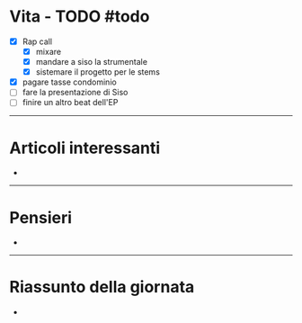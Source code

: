 # Vita - TODO #todo 
- [x] Rap call
    - [x] mixare
    - [x] mandare a siso la strumentale
    - [x] sistemare il progetto per le stems
- [x] pagare tasse condominio
- [ ] fare la presentazione di Siso
- [ ] finire un altro beat dell'EP

---

# Articoli interessanti
- 

---

# Pensieri
- 

---

# Riassunto della giornata
- 